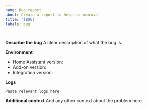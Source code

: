 ```yaml
---
name: Bug report
about: Create a report to help us improve
title: '[BUG] '
labels: bug

---
```


**Describe the bug**
A clear description of what the bug is.

**Environment**
- Home Assistant version:
- Add-on version:
- Integration version:

**Logs**
```
Paste relevant logs here
```

**Additional context**
Add any other context about the problem here.
